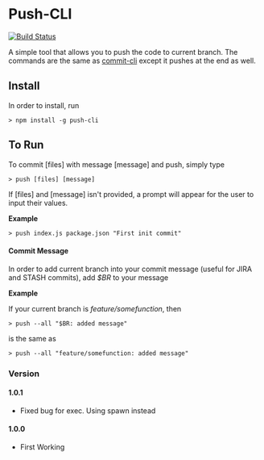 # Push-CLI
 
[![Build Status](https://travis-ci.org/joeyism/node-push-cli.svg)](https://travis-ci.org/joeyism/node-push-cli)

A simple tool that allows you to push the code to current branch. The commands are the same as [commit-cli](https://github.com/joeyism/node-commit-cli/) except it pushes at the end as well.

## Install
In order to install, run

    > npm install -g push-cli

## To Run
To commit [files] with message [message] and push, simply type

    > push [files] [message]

If [files] and [message] isn't provided, a prompt will appear for the user to input their values.

**Example**

    > push index.js package.json "First init commit"

#### Commit Message
In order to add current branch into your commit message (useful for JIRA and STASH commits), add *$BR* to your message

**Example**

If your current branch is *feature/somefunction*, then

    > push --all "$BR: added message"

is the same as

    > push --all "feature/somefunction: added message"

### Version

#### 1.0.1
* Fixed bug for exec. Using spawn instead

#### 1.0.0
* First Working 

